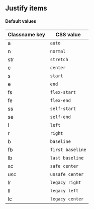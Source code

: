 ## Justify items

<!-- <values.justifyItems> -->
#### Default values
|Classname key|CSS value           |
|-------------|--------------------|
|a            |```auto```          |
|n            |```normal```        |
|str          |```stretch```       |
|c            |```center```        |
|s            |```start```         |
|e            |```end```           |
|fs           |```flex-start```    |
|fe           |```flex-end```      |
|ss           |```self-start```    |
|se           |```self-end```      |
|l            |```left```          |
|r            |```right```         |
|b            |```baseline```      |
|fb           |```first baseline```|
|lb           |```last baseline``` |
|sc           |```safe center```   |
|usc          |```unsafe center``` |
|lr           |```legacy right```  |
|ll           |```legacy left```   |
|lc           |```legacy center``` |

<!-- </values.justifyItems> -->


<!-- <variants.justifyItems> -->

<!-- </variants.justifyItems> -->
